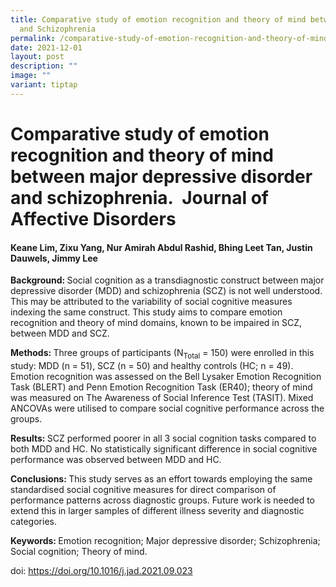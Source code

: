 ```yaml
---
title: Comparative study of emotion recognition and theory of mind between MDD
  and Schizophrenia
permalink: /comparative-study-of-emotion-recognition-and-theory-of-mind-between-mdd-and-schizophrenia/
date: 2021-12-01
layout: post
description: ""
image: ""
variant: tiptap
---
```

<h1>Comparative study of emotion recognition and theory of mind between major depressive disorder and schizophrenia.&nbsp; Journal of Affective Disorders</h1>
<h4>Keane Lim, Zixu Yang, Nur Amirah Abdul Rashid, Bhing Leet Tan, Justin Dauwels, Jimmy Lee</h4>
<p><strong>Background: </strong>Social cognition as a transdiagnostic construct
between major depressive disorder (MDD) and schizophrenia (SCZ) is not
well understood. This may be attributed to the variability of social cognitive
measures indexing the same construct. This study aims to compare emotion
recognition and theory of mind domains, known to be impaired in SCZ, between
MDD and SCZ.</p>
<p><strong>Methods: </strong>Three groups of participants (N<sub>Total</sub> =
150) were enrolled in this study: MDD (n = 51), SCZ (n = 50) and healthy
controls (HC; n = 49). Emotion recognition was assessed on the Bell Lysaker
Emotion Recognition Task (BLERT) and Penn Emotion Recognition Task (ER40);
theory of mind was measured on The Awareness of Social Inference Test (TASIT).
Mixed ANCOVAs were utilised to compare social cognitive performance across
the groups.</p>
<p><strong>Results: </strong>SCZ performed poorer in all 3 social cognition
tasks compared to both MDD and HC. No statistically significant difference
in social cognitive performance was observed between MDD and HC.</p>
<p><strong>Conclusions: </strong>This study serves as an effort towards employing
the same standardised social cognitive measures for direct comparison of
performance patterns across diagnostic groups. Future work is needed to
extend this in larger samples of different illness severity and diagnostic
categories.</p>
<p><strong>Keywords: </strong>Emotion recognition; Major depressive disorder;
Schizophrenia; Social cognition; Theory of mind.</p>
<p>doi: <a href="https://doi.org/10.1016/j.jad.2021.09.023" rel="noopener noreferrer nofollow" target="_blank">https://doi.org/10.1016/j.jad.2021.09.023</a>
</p>